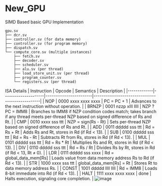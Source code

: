 # New_GPU
SIMD Based basic GPU Implementation 
```
gpu.sv
├── dcr.sv
├── controller.sv (for data memory)
├── controller.sv (for program memory)
├── dispatch.sv
└── compute_core.sv (multiple instances)
    ├── fetch.sv
    ├── decoder.sv
    ├── scheduler.sv
    ├── alu.sv (per thread)
    ├── load_store_unit.sv (per thread)
    ├── program_counter.sv
    └── registers.sv (per thread)
```

ISA Details
| Instruction | Opcode              | Semantics              | Description                                      |
|-------------|---------------------|------------------------|--------------------------------------------------|
| NOP         | 0000 xxxx xxxx xxxx | PC = PC + 1           | Advances to the next instruction without operation. |
| BRNZP       | 0001 nzzp xIII IIII | NZP ? PC = IMM8       | Branches to IMM8 if NZP condition codes match; takes branch if any thread meets per-thread NZP based on signed difference of Rs and Rt. |
| CMP         | 0010 xxxx sss ttt   | NZP = sign(Rs - Rt)   | Sets per-thread NZP based on signed difference of Rs and Rt. |
| ADD         | 0011 ddddd sss ttt  | Rd = Rs + Rt          | Adds Rs and Rt, stores in Rd (if Rd < 13).       |
| SUB         | 0100 ddddd sss ttt  | Rd = Rs - Rt          | Subtracts Rt from Rs, stores in Rd (if Rd < 13). |
| MUL         | 0101 ddddd sss ttt  | Rd = Rs * Rt          | Multiplies Rs and Rt, stores in Rd (if Rd < 13). |
| DIV         | 0110 ddddd sss ttt  | Rd = Rs / Rt          | Divides Rs by Rt, stores in Rd (if Rd < 13, Rt ≠ 0). |
| LDR         | 0111 ddddd sss xxxx | Rd = global_data_mem[Rs] | Loads value from data memory address Rs to Rd (if Rd < 13). |
| STR         | 1000 xxxx sss ttt   | global_data_mem[Rs] = Rt | Stores Rt to data memory address Rs.            |
| CONST       | 1001 ddddd IIII IIII | Rd = IMM8            | Loads 8-bit immediate into Rd (if Rd < 13).     |
| HALT        | 1111 xxxx xxxx xxxx | done                  | Halts execution, signaling core completion.     |
![image](https://github.com/user-attachments/assets/f4513cd3-ffa8-4ebc-835b-6168dd496e9b)
